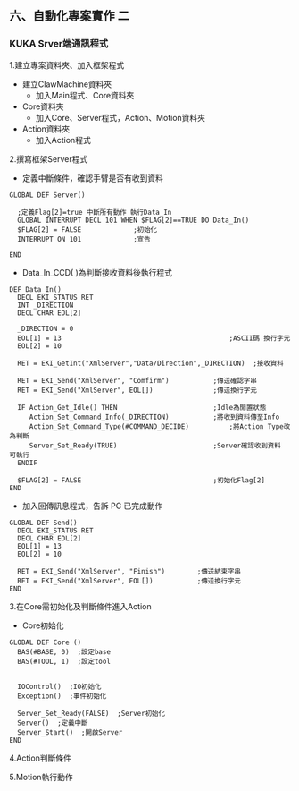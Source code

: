 ## 六、自動化專案實作 二
### KUKA Srver端通訊程式

1.建立專案資料夾、加入框架程式
- 建立ClawMachine資料夾
	- 加入Main程式、Core資料夾
- Core資料夾
	- 加入Core、Server程式，Action、Motion資料夾
- Action資料夾
	- 加入Action程式

2.撰寫框架Server程式
  - 定義中斷條件，確認手臂是否有收到資料
  
 ```
GLOBAL DEF Server()  
   
   ;定義Flag[2]=true 中斷所有動作 執行Data_In
   GLOBAL INTERRUPT DECL 101 WHEN $FLAG[2]==TRUE DO Data_In()
   $FLAG[2] = FALSE  			;初始化
   INTERRUPT ON 101  			;宣告
  
END
```

- Data_In_CCD( )為判斷接收資料後執行程式

 ```
DEF Data_In()  
   DECL EKI_STATUS RET  
   INT _DIRECTION  
   DECL CHAR EOL[2]  
  
   _DIRECTION = 0  
   EOL[1] = 13  										;ASCII碼 換行字元
   EOL[2] = 10  
  
   RET = EKI_GetInt("XmlServer","Data/Direction",_DIRECTION)  ;接收資料
  
   RET = EKI_Send("XmlServer", "Comfirm") 			;傳送確認字串
   RET = EKI_Send("XmlServer", EOL[])  				;傳送換行字元
  
   IF Action_Get_Idle() THEN  						;Idle為閒置狀態
      Action_Set_Command_Info(_DIRECTION)  			;將收到資料傳至Info
      Action_Set_Command_Type(#COMMAND_DECIDE)  		;將Action Type改為判斷
      Server_Set_Ready(TRUE)  						;Server確認收到資料 可執行
   ENDIF  
  
   $FLAG[2] = FALSE  								;初始化Flag[2]
END
```

- 加入回傳訊息程式，告訴 PC 已完成動作

 ```
GLOBAL DEF Send()  
   DECL EKI_STATUS RET  
   DECL CHAR EOL[2]  
   EOL[1] = 13  
   EOL[2] = 10  

   RET = EKI_Send("XmlServer", "Finish")  		;傳送結束字串
   RET = EKI_Send("XmlServer", EOL[])  			;傳送換行字元
END
```

3.在Core需初始化及判斷條件進入Action
- Core初始化

 ```
GLOBAL DEF Core ()  
   BAS(#BASE, 0)  ;設定base
   BAS(#TOOL, 1)  ;設定tool
  

   IOControl()  ;IO初始化
   Exception()  ;事件初始化
  
   Server_Set_Ready(FALSE)	;Server初始化  
   Server()  ;定義中斷
   Server_Start()  ;開啟Server
END
```

4.Action判斷條件

5.Motion執行動作
<!--stackedit_data:
eyJoaXN0b3J5IjpbLTE0NzYyMzgyNDEsMzM4NjUwMjgzLDE0Mj
AzNDA5NjMsMTI0MzAzMjY4MiwtMTA1MDEwMDE1MywtOTAxMjgw
ODI3LDE5NzY5MzE5MjgsLTIwMzM3NDc3NDcsLTE5ODE0OTg5OT
VdfQ==
-->